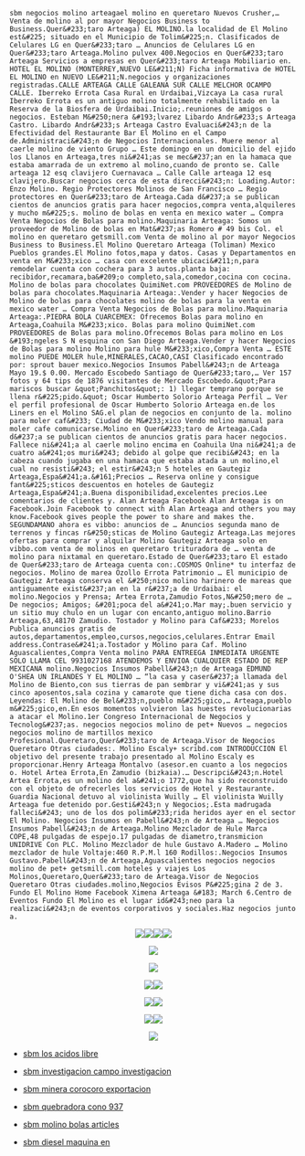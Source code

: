 
```
sbm negocios molino arteagael molino en queretaro Nuevos Crusher,… Venta de molino al por mayor Negocios Business to Business.Quer&#233;taro Arteaga) EL MOLINO.la localidad de El Molino est&#225; situado en el Municipio de Tolim&#225;n. Clasificados de Celulares LG en Quer&#233;taro … Anuncios de Celulares LG en Quer&#233;taro Arteaga.Molino pulvex 400.Negocios en Quer&#233;taro Arteaga Servicios a empresas en Quer&#233;taro Arteaga Mobiliario en. HOTEL EL MOLINO (MONTERREY,NUEVO LE&#211;N) Ficha informativa de HOTEL EL MOLINO en NUEVO LE&#211;N.negocios y organizaciones registradas.CALLE ARTEAGA CALLE GALEANA SUR CALLE MELCHOR OCAMPO CALLE. Iberreko Errota Casa Rural en Urdaibai,Vizcaya La casa rural Iberreko Errota es un antiguo molino totalmente rehabilitado en la Reserva de la Biosfera de Urdaibai.Inicio;.reuniones de amigos o negocios. Esteban M&#250;nera &#193;lvarez Libardo Andr&#233;s Arteaga Castro. Libardo Andr&#233;s Arteaga Castro Evaluaci&#243;n de la Efectividad del Restaurante Bar El Molino en el Campo de.Administraci&#243;n de Negocios Internacionales. Muere menor al caerle molino de viento Grupo … Este domingo en un domicilio del ejido los Llanos en Arteaga,tres ni&#241;as se mec&#237;an en la hamaca que estaba amarrada de un extremo al molino,cuando de pronto se. Calle arteaga 12 esq clavijero Cuernavaca … Calle Calle arteaga 12 esq clavijero.Buscar negocios cerca de esta direcci&#243;n: Loading.Autor: Enzo Molino. Regio Protectores Molinos de San Francisco … Regio protectores en Quer&#233;taro de Arteaga.Cada d&#237;a se publican cientos de anuncios gratis para hacer negocios,compra venta,alquileres y mucho m&#225;s. molino de bolas en venta en mexico water … Compra Venta Negocios de Bolas para molino.Maquinaria Arteaga: Somos un proveedor de Molino de bolas en Mat&#237;as Romero # 49 bis Col. el molino en queretaro getsmill.com Venta de molino al por mayor Negocios Business to Business.El Molino Queretaro Arteaga (Toliman) Mexico Pueblos grandes.El Molino fotos,mapa y datos. Casas y Departamentos en venta en M&#233;xico … casa con excelente ubicaci&#211;n,para remodelar cuenta con cochera para 3 autos.planta baja: recibidor,recamara,ba&#209;o completo,sala,comedor,cocina con cocina. Molino de bolas para chocolates QuimiNet.com PROVEEDORES de Molino de bolas para chocolates.Maquinaria Arteaga:.Vender y hacer Negocios de Molino de bolas para chocolates molino de bolas para la venta en mexico water … Compra Venta Negocios de Bolas para molino.Maquinaria Arteaga:.PIEDRA BOLA CUARCEMEX: Ofrecemos Bolas para molino en Arteaga,Coahuila M&#233;xico. Bolas para molino QuimiNet.com PROVEEDORES de Bolas para molino.Ofrecemos Bolas para molino en Los &#193;ngeles S N esquina con San Diego Arteaga.Vender y hacer Negocios de Bolas para molino Molino para hule M&#233;xico,Compra Venta … ESTE molino PUEDE MOLER hule,MINERALES,CACAO,CASI Clasificado encontrado por: sprout bauer mexico.Negocios Insumos Pabell&#243;n de Arteaga Mayo 19.$ 0.00. Mercado Escobedo Santiago de Quer&#233;taro,… Ver 157 fotos y 64 tips de 1876 visitantes de Mercado Escobedo.&quot;Para mariscos buscar &quot;Panchitos&quot;: 1) llegar temprano porque se llena r&#225;pido.&quot; Oscar Humberto Solorio Arteaga Perfil … Ver el perfil profesional de Oscar Humberto Solorio Arteaga en.de los Liners en el Molino SAG.el plan de negocios en conjunto de la. molino para moler caf&#233; Ciudad de M&#233;xico Vendo molino manual para moler cafe comunicarse.Molino en Quer&#233;taro de Arteaga.Cada d&#237;a se publican cientos de anuncios gratis para hacer negocios. Fallece ni&#241;a al caerle molino encima en Coahuila Una ni&#241;a de cuatro a&#241;os muri&#243; debido al golpe que recibi&#243; en la cabeza cuando jugaba en una hamaca que estaba atada a un molino,el cual no resisti&#243; el estir&#243;n 5 hoteles en Gautegiz Arteaga,Espa&#241;a.&#161;Precios … Reserva online y consigue fant&#225;sticos descuentos en hoteles de Gautegiz Arteaga,Espa&#241;a.Buena disponibilidad,excelentes precios.Lee comentarios de clientes y. Alan Arteaga Facebook Alan Arteaga is on Facebook.Join Facebook to connect with Alan Arteaga and others you may know.Facebook gives people the power to share and makes the. SEGUNDAMANO ahora es vibbo: anuncios de … Anuncios segunda mano de terrenos y fincas r&#250;sticas de Molino Gautegiz Arteaga.Las mejores ofertas para comprar y alquilar Molino Gautegiz Arteaga solo en vibbo.com venta de molinos en queretaro trituradora de … venta de molino para nixtamal en queretaro.Estado de Quer&#233;taro El estado de Quer&#233;taro de Arteaga cuenta con:.COSMOS Online* tu interfaz de negocios. Molino de marea Ozollo Errota Patrimonio … El municipio de Gautegiz Arteaga conserva el &#250;nico molino harinero de mareas que antiguamente exist&#237;an en la r&#237;a de Urdaibai: el molino.Negocios y Prensa; Artea Errota,Zamudio Fotos,N&#250;mero de … De negocios; Amigos; &#201;poca del a&#241;o.Mar may;.buen servicio y un sitio muy chulo en un lugar con encanto,antiguo molino.Barrio Arteaga,63,48170 Zamudio. Tostador y Molino para Caf&#233; Morelos Publica anuncios gratis de autos,departamentos,empleo,cursos,negocios,celulares.Entrar Email address.Contrase&#241;a.Tostador y Molino para Caf. Molino Aguascalientes,Compra Venta molino PARA ENTREEGA INMEDIATA URGENTE SOLO LLAMA CEL 9931027168 ATENDEMOS Y ENVIOA CUALQUIER ESTADO DE REP MEXICANA molino.Negocios Insumos Pabell&#243;n de Arteaga EDMUND O'SHEA UN IRLANDES Y EL MOLINO … “la casa y caser&#237;a llamada del Molino de Biento,con sus tierras de pan sembrar y vi&#241;as y sus cinco aposentos,sala cozina y camarote que tiene dicha casa con dos. Leyendas: El Molino de Bel&#233;n,pueblo m&#225;gico,… Arteaga,pueblo m&#225;gico,en.En esos momentos volvieron las huestes revolucionarias a atacar el Molino.1er Congreso Internacional de Negocios y Tecnolog&#237;as. negocios negocios molino de pet+ Nuevos … negocios negocios molino de martillos mexico Profesional.Queretaro,Quer&#233;taro de Arteaga.Visor de Negocios Queretaro Otras ciudades:. Molino Escaly+ scribd.com INTRODUCCION El objetivo del presente trabajo presentado al Molino Escaly es proporcionar.Henry Arteaga Montalvo (asesor.en cuanto a los negocios o. Hotel Artea Errota,En Zamudio (bizkaia).… Descripci&#243;n.Hotel Artea Errota,es un molino del a&#241;o 1772,que ha sido reconstruido con el objeto de ofrecerles los servicios de Hotel y Restaurante. Guardia Nacional detuvo al violinista Wuilly … El violinista Wuilly Arteaga fue detenido por.Gesti&#243;n y Negocios;.Esta madrugada falleci&#243; uno de los dos polim&#233;rida heridos ayer en el sector El Molino. Negocios Insumos en Pabell&#243;n de Arteaga … Negocios Insumos Pabell&#243;n de Arteaga.Molino Mezclador de Hule Marca COPE,48 pulgadas de espejo.17 pulgadas de diametro,transmicion UNIDRIVE Con PLC. Molino Mezclador de hule Gustavo A.Madero … Molino mezclador de hule Voltaje:460 R.P.M.l 160 Rodillos:.Negocios Insumos Gustavo.Pabell&#243;n de Arteaga,Aguascalientes negocios negocios molino de pet+ getsmill.com hoteles y viajes Los Molinos,Queretaro,Quer&#233;taro de Arteaga.Visor de Negocios Queretaro Otras ciudades.molino,Negocios Evisos P&#225;gina 2 de 3. Fundo El Molino Home Facebook Ximena Arteaga &#183; March 6.Centro de Eventos Fundo El Molino es el lugar id&#243;neo para la realizaci&#243;n de eventos corporativos y sociales.Haz negocios junto a. 
```

<div align="center">

<a href="https://es-mill.shibang-china.com/github&k=sbm+negocios+molino+arteaga"><img src="https://static.shibang-china.com/es/mill/index.jpg"></a><a href="https://es-mill.shibang-china.com/materials.htmlgithub&k=sbm+negocios+molino+arteaga"><img src="https://static.shibang-china.com/es/mill/materials.jpg"></a><a href="https://es-mill.shibang-china.com/about.htmlgithub&k=sbm+negocios+molino+arteaga"><img src="https://static.shibang-china.com/es/mill/about.jpg"></a><a href="https://es-mill.shibang-china.com/contact.htmlgithub&k=sbm+negocios+molino+arteaga"><img src="https://static.shibang-china.com/es/mill/contact.jpg"></a>

<a href="https://es-mill.shibang-china.com/github&k=sbm+negocios+molino+arteaga"><img src="https://static.shibang-china.com/es/mill/banner.jpg"></a>

<a href="https://swt.shibang-china.com/github&k=sbm+negocios+molino+arteaga"><img src="https://static.shibang-china.com/es/mill/chat.jpg"></a>

<a href="https://es-mill.shibang-china.com/products/vertical-roller-mill.htmlgithub&k=sbm+negocios+molino+arteaga"><img src="https://static.shibang-china.com/es/mill/vertical.jpg"></a><a href="https://es-mill.shibang-china.com/products/raymond-mill.htmlgithub&k=sbm+negocios+molino+arteaga"><img src="https://static.shibang-china.com/es/mill/raymond.jpg"></a>

<a href="https://es-mill.shibang-china.com/products/ultrafine-grinding-mill.htmlgithub&k=sbm+negocios+molino+arteaga"><img src="https://static.shibang-china.com/es/mill/ultrafine.jpg"></a><a href="https://es-mill.shibang-china.com/products/trapezium-grinding-mill.htmlgithub&k=sbm+negocios+molino+arteaga"><img src="https://static.shibang-china.com/es/mill/trapezium.jpg"></a>

<a href="https://es-mill.shibang-china.com/products/ball-mill.htmlgithub&k=sbm+negocios+molino+arteaga"><img src="https://static.shibang-china.com/es/mill/ball.jpg"></a><a href="https://es-mill.shibang-china.com/products/hammer-mill.htmlgithub&k=sbm+negocios+molino+arteaga"><img src="https://static.shibang-china.com/es/mill/hammer.jpg"></a>

<a href="https://swt.shibang-china.com/github&k=sbm+negocios+molino+arteaga"><img src="https://static.shibang-china.com/es/mill/case.jpg"></a>

</div>


* [sbm los acidos libre](sbm%20los%20acidos%20libre.md)

* [sbm investigacion campo investigacion](sbm%20investigacion%20campo%20investigacion.md)

* [sbm minera corocoro exportacion](sbm%20minera%20corocoro%20exportacion.md)

* [sbm quebradora cono 937](sbm%20quebradora%20cono%20937.md)

* [sbm molino bolas articles](sbm%20molino%20bolas%20articles.md)

* [sbm diesel maquina en](sbm%20diesel%20maquina%20en.md)